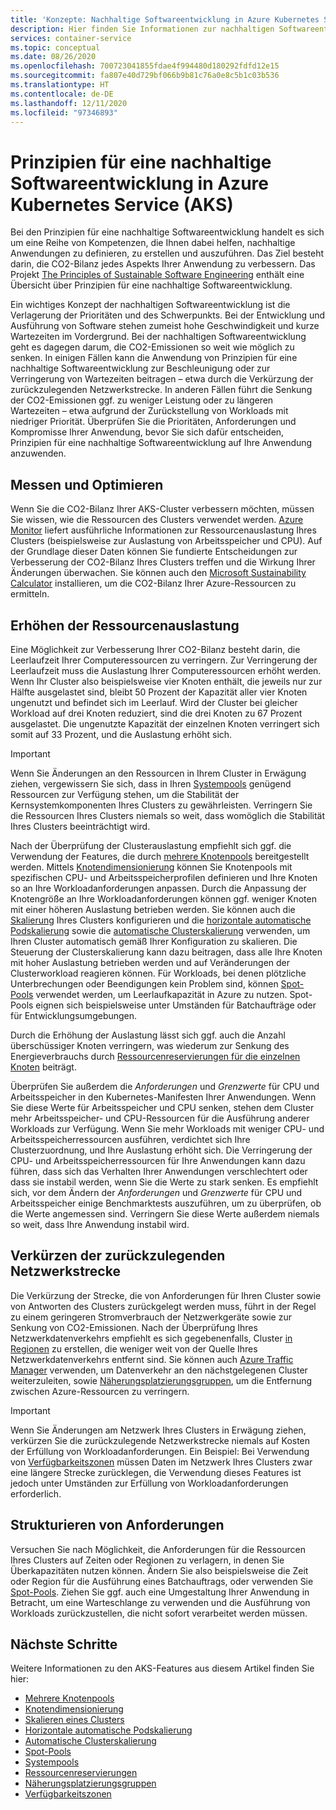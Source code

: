 ```yaml
---
title: 'Konzepte: Nachhaltige Softwareentwicklung in Azure Kubernetes Service (AKS)'
description: Hier finden Sie Informationen zur nachhaltigen Softwareentwicklung in Azure Kubernetes Service (AKS).
services: container-service
ms.topic: conceptual
ms.date: 08/26/2020
ms.openlocfilehash: 700723041855fdae4f994480d180292fdfd12e15
ms.sourcegitcommit: fa807e40d729bf066b9b81c76a0e8c5b1c03b536
ms.translationtype: HT
ms.contentlocale: de-DE
ms.lasthandoff: 12/11/2020
ms.locfileid: "97346893"
---
```

# <a name="sustainable-software-engineering-principles-in-azure-kubernetes-service-aks"></a>Prinzipien für eine nachhaltige Softwareentwicklung in Azure Kubernetes Service (AKS)

Bei den Prinzipien für eine nachhaltige Softwareentwicklung handelt es sich um eine Reihe von Kompetenzen, die Ihnen dabei helfen, nachhaltige Anwendungen zu definieren, zu erstellen und auszuführen. Das Ziel besteht darin, die CO2-Bilanz jedes Aspekts Ihrer Anwendung zu verbessern. Das Projekt [The Principles of Sustainable Software Engineering][principles-sse] enthält eine Übersicht über Prinzipien für eine nachhaltige Softwareentwicklung.

Ein wichtiges Konzept der nachhaltigen Softwareentwicklung ist die Verlagerung der Prioritäten und des Schwerpunkts. Bei der Entwicklung und Ausführung von Software stehen zumeist hohe Geschwindigkeit und kurze Wartezeiten im Vordergrund. Bei der nachhaltigen Softwareentwicklung geht es dagegen darum, die CO2-Emissionen so weit wie möglich zu senken. In einigen Fällen kann die Anwendung von Prinzipien für eine nachhaltige Softwareentwicklung zur Beschleunigung oder zur Verringerung von Wartezeiten beitragen – etwa durch die Verkürzung der zurückzulegenden Netzwerkstrecke. In anderen Fällen führt die Senkung der CO2-Emissionen ggf. zu weniger Leistung oder zu längeren Wartezeiten – etwa aufgrund der Zurückstellung von Workloads mit niedriger Priorität. Überprüfen Sie die Prioritäten, Anforderungen und Kompromisse Ihrer Anwendung, bevor Sie sich dafür entscheiden, Prinzipien für eine nachhaltige Softwareentwicklung auf Ihre Anwendung anzuwenden.

## <a name="measure-and-optimize"></a>Messen und Optimieren

Wenn Sie die CO2-Bilanz Ihrer AKS-Cluster verbessern möchten, müssen Sie wissen, wie die Ressourcen des Clusters verwendet werden. [Azure Monitor][azure-monitor] liefert ausführliche Informationen zur Ressourcenauslastung Ihres Clusters (beispielsweise zur Auslastung von Arbeitsspeicher und CPU). Auf der Grundlage dieser Daten können Sie fundierte Entscheidungen zur Verbesserung der CO2-Bilanz Ihres Clusters treffen und die Wirkung Ihrer Änderungen überwachen. Sie können auch den [Microsoft Sustainability Calculator][sustainability-calculator] installieren, um die CO2-Bilanz Ihrer Azure-Ressourcen zu ermitteln.

## <a name="increase-resource-utilization"></a>Erhöhen der Ressourcenauslastung

Eine Möglichkeit zur Verbesserung Ihrer CO2-Bilanz besteht darin, die Leerlaufzeit Ihrer Computeressourcen zu verringern. Zur Verringerung der Leerlaufzeit muss die Auslastung Ihrer Computeressourcen erhöht werden. Wenn Ihr Cluster also beispielsweise vier Knoten enthält, die jeweils nur zur Hälfte ausgelastet sind, bleibt 50 Prozent der Kapazität aller vier Knoten ungenutzt und befindet sich im Leerlauf. Wird der Cluster bei gleicher Workload auf drei Knoten reduziert, sind die drei Knoten zu 67 Prozent ausgelastet. Die ungenutzte Kapazität der einzelnen Knoten verringert sich somit auf 33 Prozent, und die Auslastung erhöht sich.

> [!IMPORTANT]
> Wenn Sie Änderungen an den Ressourcen in Ihrem Cluster in Erwägung ziehen, vergewissern Sie sich, dass in Ihren [Systempools][system-pools] genügend Ressourcen zur Verfügung stehen, um die Stabilität der Kernsystemkomponenten Ihres Clusters zu gewährleisten. Verringern Sie die Ressourcen Ihres Clusters niemals so weit, dass womöglich die Stabilität Ihres Clusters beeinträchtigt wird.

Nach der Überprüfung der Clusterauslastung empfiehlt sich ggf. die Verwendung der Features, die durch [mehrere Knotenpools][multiple-node-pools] bereitgestellt werden. Mittels [Knotendimensionierung][node-sizing] können Sie Knotenpools mit spezifischen CPU- und Arbeitsspeicherprofilen definieren und Ihre Knoten so an Ihre Workloadanforderungen anpassen. Durch die Anpassung der Knotengröße an Ihre Workloadanforderungen können ggf. weniger Knoten mit einer höheren Auslastung betrieben werden. Sie können auch die [Skalierung][scale] Ihres Clusters konfigurieren und die [horizontale automatische Podskalierung][scale-horizontal] sowie die [automatische Clusterskalierung][scale-auto] verwenden, um Ihren Cluster automatisch gemäß Ihrer Konfiguration zu skalieren. Die Steuerung der Clusterskalierung kann dazu beitragen, dass alle Ihre Knoten mit hoher Auslastung betrieben werden und auf Veränderungen der Clusterworkload reagieren können. Für Workloads, bei denen plötzliche Unterbrechungen oder Beendigungen kein Problem sind, können [Spot-Pools][spot-pools] verwendet werden, um Leerlaufkapazität in Azure zu nutzen. Spot-Pools eignen sich beispielsweise unter Umständen für Batchaufträge oder für Entwicklungsumgebungen.

Durch die Erhöhung der Auslastung lässt sich ggf. auch die Anzahl überschüssiger Knoten verringern, was wiederum zur Senkung des Energieverbrauchs durch [Ressourcenreservierungen für die einzelnen Knoten][resource-reservations] beiträgt.

Überprüfen Sie außerdem die *Anforderungen* und *Grenzwerte* für CPU und Arbeitsspeicher in den Kubernetes-Manifesten Ihrer Anwendungen. Wenn Sie diese Werte für Arbeitsspeicher und CPU senken, stehen dem Cluster mehr Arbeitsspeicher- und CPU-Ressourcen für die Ausführung anderer Workloads zur Verfügung. Wenn Sie mehr Workloads mit weniger CPU- und Arbeitsspeicherressourcen ausführen, verdichtet sich Ihre Clusterzuordnung, und Ihre Auslastung erhöht sich. Die Verringerung der CPU- und Arbeitsspeicherressourcen für Ihre Anwendungen kann dazu führen, dass sich das Verhalten Ihrer Anwendungen verschlechtert oder dass sie instabil werden, wenn Sie die Werte zu stark senken. Es empfiehlt sich, vor dem Ändern der *Anforderungen* und *Grenzwerte* für CPU und Arbeitsspeicher einige Benchmarktests auszuführen, um zu überprüfen, ob die Werte angemessen sind. Verringern Sie diese Werte außerdem niemals so weit, dass Ihre Anwendung instabil wird.

## <a name="reduce-network-travel"></a>Verkürzen der zurückzulegenden Netzwerkstrecke

Die Verkürzung der Strecke, die von Anforderungen für Ihren Cluster sowie von Antworten des Clusters zurückgelegt werden muss, führt in der Regel zu einem geringeren Stromverbrauch der Netzwerkgeräte sowie zur Senkung von CO2-Emissionen. Nach der Überprüfung Ihres Netzwerkdatenverkehrs empfiehlt es sich gegebenenfalls, Cluster [in Regionen][regions] zu erstellen, die weniger weit von der Quelle Ihres Netzwerkdatenverkehrs entfernt sind. Sie können auch [Azure Traffic Manager][azure-traffic-manager] verwenden, um Datenverkehr an den nächstgelegenen Cluster weiterzuleiten, sowie [Näherungsplatzierungsgruppen][proiximity-placement-groups], um die Entfernung zwischen Azure-Ressourcen zu verringern.

> [!IMPORTANT]
> Wenn Sie Änderungen am Netzwerk Ihres Clusters in Erwägung ziehen, verkürzen Sie die zurückzulegende Netzwerkstrecke niemals auf Kosten der Erfüllung von Workloadanforderungen. Ein Beispiel: Bei Verwendung von [Verfügbarkeitszonen][availability-zones] müssen Daten im Netzwerk Ihres Clusters zwar eine längere Strecke zurücklegen, die Verwendung dieses Features ist jedoch unter Umständen zur Erfüllung von Workloadanforderungen erforderlich.

## <a name="demand-shaping"></a>Strukturieren von Anforderungen

Versuchen Sie nach Möglichkeit, die Anforderungen für die Ressourcen Ihres Clusters auf Zeiten oder Regionen zu verlagern, in denen Sie Überkapazitäten nutzen können. Ändern Sie also beispielsweise die Zeit oder Region für die Ausführung eines Batchauftrags, oder verwenden Sie [Spot-Pools][spot-pools]. Ziehen Sie ggf. auch eine Umgestaltung Ihrer Anwendung in Betracht, um eine Warteschlange zu verwenden und die Ausführung von Workloads zurückzustellen, die nicht sofort verarbeitet werden müssen.

## <a name="next-steps"></a>Nächste Schritte

Weitere Informationen zu den AKS-Features aus diesem Artikel finden Sie hier:

* [Mehrere Knotenpools][multiple-node-pools]
* [Knotendimensionierung][node-sizing]
* [Skalieren eines Clusters][scale]
* [Horizontale automatische Podskalierung][scale-horizontal]
* [Automatische Clusterskalierung ][scale-auto]
* [Spot-Pools][spot-pools]
* [Systempools][system-pools]
* [Ressourcenreservierungen][resource-reservations]
* [Näherungsplatzierungsgruppen][proiximity-placement-groups]
* [Verfügbarkeitszonen][availability-zones]

[availability-zones]: availability-zones.md
[azure-monitor]: ../azure-monitor/insights/container-insights-overview.md
[azure-traffic-manager]: ../traffic-manager/traffic-manager-overview.md
[proiximity-placement-groups]: reduce-latency-ppg.md
[regions]: faq.md#which-azure-regions-currently-provide-aks
[resource-reservations]: concepts-clusters-workloads.md#resource-reservations
[scale]: concepts-scale.md
[scale-auto]: concepts-scale.md#cluster-autoscaler
[scale-horizontal]: concepts-scale.md#horizontal-pod-autoscaler
[spot-pools]: spot-node-pool.md
[multiple-node-pools]: use-multiple-node-pools.md
[node-sizing]: use-multiple-node-pools.md#specify-a-vm-size-for-a-node-pool
[sustainability-calculator]: https://azure.microsoft.com/blog/microsoft-sustainability-calculator-helps-enterprises-analyze-the-carbon-emissions-of-their-it-infrastructure/
[system-pools]: use-system-pools.md
[principles-sse]: https://docs.microsoft.com/learn/modules/sustainable-software-engineering-overview/